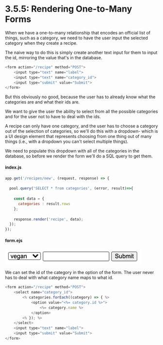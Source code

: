 # 3.5.5: Rendering One-to-Many Forms

When we have a one-to-many relationship that encodes an official list of things, such as a category, we need to have the user input the selected category when they create a recipe.

The naive way to do this is simply create another text input for them to input the id, mirroring the value that's in the database.

```javascript
<form action="/recipe" method="POST">
    <input type="text" name="label">
    <input type="text" name="category_id">
    <input type="submit" value="Submit">
</form>
```

But this obviously no good, because the user has to already know what the categories are and what their ids are.

We want to give the user the ability to select from all the possible categories and for the user not to have to deal with the ids.

A recipe can only have one category, and the user has to choose a category out of the selection of categories, so we'll do this with a dropdown- which is a UI design element that represents choosing from one thing out of many things \(i.e., with a dropdown you can't select multiple things\).

We need to populate this dropdown with all of the categories in the database, so before we render the form we'll do a SQL query to get them.

#### index.js

```javascript
app.get('/recipes/new', (request, response) => {

  pool.query('SELECT * from categories', (error, result)=>{

    const data = {
      categories : result.rows
    };

    response.render('recipe', data);
  });
});
```

#### form.ejs

![](../../.gitbook/assets/screen-shot-2020-11-24-at-3.39.35-pm.png)

We can set the id of the category in the option of the form. The user never has to deal with what category name maps to what id.

```javascript
<form action="/recipe" method="POST">
    <select name="category_id">
        <% categories.forEach((category) => { %>
            <option value="<%= category.id %>">
                <%= category.name %>
            </option>
        <% }); %>
    </select>
    <input type="text" name="label">
    <input type="submit" value="Submit">
</form>
```

